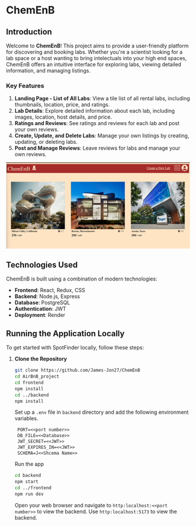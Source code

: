 # ChemEnB

## Introduction

Welcome to **ChemEnB**! This project aims to provide a user-friendly platform for discovering and booking labs. 
Whether you're a scientist looking for a lab space or a host wanting to bring intelectuals into your high end spaces, ChemEnB offers an intuitive interface for exploring labs, 
viewing detailed information, and managing listings.

### Key Features

1. **Landing Page - List of All Labs**: View a tile list of all rental labs, including thumbnails, location, price, and ratings.
2. **Lab Details**: Explore detailed information about each lab, including images, location, host details, and price.
3. **Ratings and Reviews**: See ratings and reviews for each lab and post your own reviews.
4. **Create, Update, and Delete Labs**: Manage your own listings by creating, updating, or deleting labs.
5. **Post and Manage Reviews**: Leave reviews for labs and manage your own reviews.

![ChemEnB Showcase](./ChemEnB.png)

## Technologies Used

ChemEnB is built using a combination of modern technologies:

- **Frontend**: React, Redux, CSS
- **Backend**: Node.js, Express
- **Database**: PostgreSQL
- **Authentication**: JWT
- **Deployment**: Render

## Running the Application Locally

To get started with SpotFinder locally, follow these steps:

1. **Clone the Repository**

   ```bash
   git clone https://github.com/James-Jon27/ChemEnB
   cd AirBnB_project
   cd frontend
   npm install
   cd ../backend
   npm install
   ```
   Set up a `.env` file in `backend` directory and add the following environment variables.
   ```.env
    PORT=<<port number>>
    DB_FILE=<<Database>>
    JWT_SECRET=<<JWT>>
    JWT_EXPIRES_IN=<<JWT>>
    SCHEMA=J<<Shcema Name>>
   ```

   Run the app
   ```bash
   cd backend
   npm start
   cd ../frontend
   npm run dev
   ```

   Open your web browser and navigate to `http:localhost:<<port number>>` to view the backend. Use `http:localhost:5173` to view the backend.
   
